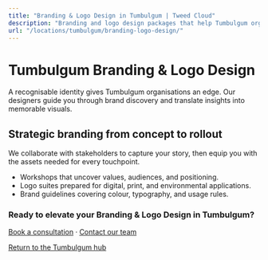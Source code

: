 ```yaml
---
title: "Branding & Logo Design in Tumbulgum | Tweed Cloud"
description: "Branding and logo design packages that help Tumbulgum organisations stand out."
url: "/locations/tumbulgum/branding-logo-design/"
---
```


# Tumbulgum Branding & Logo Design

A recognisable identity gives Tumbulgum organisations an edge. Our designers guide you through brand discovery and translate insights into memorable visuals.

## Strategic branding from concept to rollout

We collaborate with stakeholders to capture your story, then equip you with the assets needed for every touchpoint.

- Workshops that uncover values, audiences, and positioning.
- Logo suites prepared for digital, print, and environmental applications.
- Brand guidelines covering colour, typography, and usage rules.

### Ready to elevate your Branding & Logo Design in Tumbulgum?

[Book a consultation](/consultation/) · [Contact our team](/contact/)

[Return to the Tumbulgum hub](/locations/tumbulgum/)
